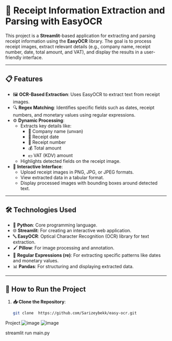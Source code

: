 # 🧾 Receipt Information Extraction and Parsing with EasyOCR

This project is a **Streamlit**-based application for extracting and parsing receipt information using the **EasyOCR** library. The goal is to process receipt images, extract relevant details (e.g., company name, receipt number, date, total amount, and VAT), and display the results in a user-friendly interface.

---

## 📋 Features

- 🖼️ **OCR-Based Extraction**: Uses EasyOCR to extract text from receipt images.
- 🔍 **Regex Matching**: Identifies specific fields such as dates, receipt numbers, and monetary values using regular expressions.
- ⚙️ **Dynamic Processing**:
  - Extracts key details like:
    - 🏢 Company name (unvan)
    - 📅 Receipt date
    - 🧾 Receipt number
    - 💰 Total amount
    - 💵 VAT (KDV) amount
  - Highlights detected fields on the receipt image.
- 🌟 **Interactive Interface**:
  - Upload receipt images in PNG, JPG, or JPEG formats.
  - View extracted data in a tabular format.
  - Display processed images with bounding boxes around detected text.

---

## 🛠️ Technologies Used

- 🐍 **Python**: Core programming language.
- 🌐 **Streamlit**: For creating an interactive web application.
- 🔤 **EasyOCR**: Optical Character Recognition (OCR) library for text extraction.
- 🖌️ **Pillow**: For image processing and annotation.
- 🔢 **Regular Expressions (re)**: For extracting specific patterns like dates and monetary values.
- 📊 **Pandas**: For structuring and displaying extracted data.

---

## 🚀 How to Run the Project

1. **📥 Clone the Repository**:
   ```bash
   git clone  https://github.com/Sarizeybekk/easy-ocr.git

Project 
![image](https://github.com/user-attachments/assets/98480a58-269d-444c-a4c3-32d58ba0c5e1)
![image](https://github.com/user-attachments/assets/c66fc111-874f-40b6-bd38-765a5130a75e)

streamlit run main.py
